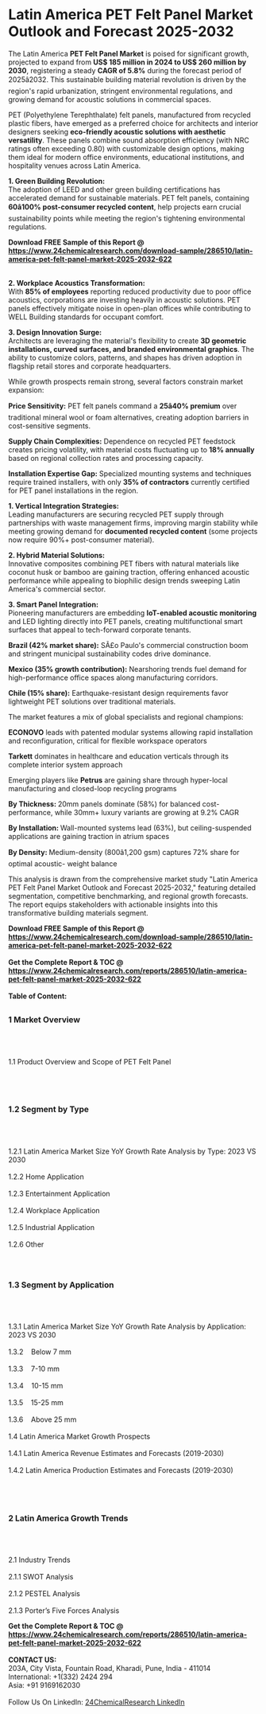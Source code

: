 <h1>Latin America PET Felt Panel Market Outlook and Forecast 2025-2032</h1><p>The Latin America <strong>PET Felt Panel Market</strong> is poised for significant growth, projected to expand from <strong>US$ 185 million in 2024 to US$ 260 million by 2030</strong>, registering a steady <strong>CAGR of 5.8%</strong> during the forecast period of 2025â2032. This sustainable building material revolution is driven by the region's rapid urbanization, stringent environmental regulations, and growing demand for acoustic solutions in commercial spaces.</p><p>PET (Polyethylene Terephthalate) felt panels, manufactured from recycled plastic fibers, have emerged as a preferred choice for architects and interior designers seeking <strong>eco-friendly acoustic solutions with aesthetic versatility</strong>. These panels combine sound absorption efficiency (with NRC ratings often exceeding 0.80) with customizable design options, making them ideal for modern office environments, educational institutions, and hospitality venues across Latin America.</p><p><strong>1. Green Building Revolution:</strong><br>
The adoption of LEED and other green building certifications has accelerated demand for sustainable materials. PET felt panels, containing <strong>60â100% post-consumer recycled content</strong>, help projects earn crucial sustainability points while meeting the region's tightening environmental regulations.</p><div><b>Download FREE Sample of this Report @ 
            <a href="https://www.24chemicalresearch.com/download-sample/286510/latin-america-pet-felt-panel-market-2025-2032-622">
            https://www.24chemicalresearch.com/download-sample/286510/latin-america-pet-felt-panel-market-2025-2032-622</a></b></div><br><p><strong>2. Workplace Acoustics Transformation:</strong><br>
With <strong>85% of employees</strong> reporting reduced productivity due to poor office acoustics, corporations are investing heavily in acoustic solutions. PET panels effectively mitigate noise in open-plan offices while contributing to WELL Building standards for occupant comfort.</p><p><strong>3. Design Innovation Surge:</strong><br>
Architects are leveraging the material's flexibility to create <strong>3D geometric installations, curved surfaces, and branded environmental graphics</strong>. The ability to customize colors, patterns, and shapes has driven adoption in flagship retail stores and corporate headquarters.</p><p>While growth prospects remain strong, several factors constrain market expansion:</p><p><strong>Price Sensitivity:</strong> PET felt panels command a <strong>25â40% premium</strong> over traditional mineral wool or foam alternatives, creating adoption barriers in cost-sensitive segments.</p><p><strong>Supply Chain Complexities:</strong> Dependence on recycled PET feedstock creates pricing volatility, with material costs fluctuating up to <strong>18% annually</strong> based on regional collection rates and processing capacity.</p><p><strong>Installation Expertise Gap:</strong> Specialized mounting systems and techniques require trained installers, with only <strong>35% of contractors</strong> currently certified for PET panel installations in the region.</p><p><strong>1. Vertical Integration Strategies:</strong><br>
Leading manufacturers are securing recycled PET supply through partnerships with waste management firms, improving margin stability while meeting growing demand for <strong>documented recycled content</strong> (some projects now require 90%+ post-consumer material).</p><p><strong>2. Hybrid Material Solutions:</strong><br>
Innovative composites combining PET fibers with natural materials like coconut husk or bamboo are gaining traction, offering enhanced acoustic performance while appealing to biophilic design trends sweeping Latin America's commercial sector.</p><p><strong>3. Smart Panel Integration:</strong><br>
Pioneering manufacturers are embedding <strong>IoT-enabled acoustic monitoring</strong> and LED lighting directly into PET panels, creating multifunctional smart surfaces that appeal to tech-forward corporate tenants.</p><p><strong>Brazil (42% market share):</strong> SÃ£o Paulo's commercial construction boom and stringent municipal sustainability codes drive dominance.</p><p><strong>Mexico (35% growth contribution):</strong> Nearshoring trends fuel demand for high-performance office spaces along manufacturing corridors.</p><p><strong>Chile (15% share):</strong> Earthquake-resistant design requirements favor lightweight PET solutions over traditional materials.</p><p>The market features a mix of global specialists and regional champions:</p><p><strong>ECONOVO</strong> leads with patented modular systems allowing rapid installation and reconfiguration, critical for flexible workspace operators</p><p><strong>Tarkett</strong> dominates in healthcare and education verticals through its complete interior system approach</p><p>Emerging players like <strong>Petrus</strong> are gaining share through hyper-local manufacturing and closed-loop recycling programs</p><p><strong>By Thickness: </strong>20mm panels dominate (58%) for balanced cost-performance, while 30mm+ luxury variants are growing at 9.2% CAGR</p><p><strong>By Installation: </strong>Wall-mounted systems lead (63%), but ceiling-suspended applications are gaining traction in atrium spaces</p><p><strong>By Density: </strong>Medium-density (800â1,200 gsm) captures 72% share for optimal acoustic- weight balance</p><p>This analysis is drawn from the comprehensive market study "Latin America PET Felt Panel Market Outlook and Forecast 2025-2032," featuring detailed segmentation, competitive benchmarking, and regional growth forecasts. The report equips stakeholders with actionable insights into this transformative building materials segment.</p><div><b>Download FREE Sample of this Report @ 
            <a href="https://www.24chemicalresearch.com/download-sample/286510/latin-america-pet-felt-panel-market-2025-2032-622">
            https://www.24chemicalresearch.com/download-sample/286510/latin-america-pet-felt-panel-market-2025-2032-622</a></b></div><br><div><b>Get the Complete Report & TOC @ 
            <a href="https://www.24chemicalresearch.com/reports/286510/latin-america-pet-felt-panel-market-2025-2032-622">
            https://www.24chemicalresearch.com/reports/286510/latin-america-pet-felt-panel-market-2025-2032-622</a></b></div><br>
            <b>Table of Content:</b><p><h2><span style="font-size:16px"><strong>1 Market Overview&nbsp;&nbsp; &nbsp;</strong></span></h2><br />
<br />
<p>1.1 Product Overview and Scope of PET Felt Panel&nbsp;</p><br />
<br />
<h2><strong><span style="font-size:16px">1.2 Segment by Type&nbsp;&nbsp; &nbsp;</span></strong></h2><br />
<br />
<p>1.2.1 Latin America Market Size YoY Growth Rate Analysis by Type: 2023 VS 2030&nbsp;&nbsp; &nbsp;<br /><br />
1.2.2 Home Application&nbsp;&nbsp; &nbsp;<br /><br />
1.2.3 Entertainment Application<br /><br />
1.2.4 Workplace Application<br /><br />
1.2.5 Industrial Application<br /><br />
1.2.6 Other<br /><br />
<br />
<h2><span style="font-size:16px"><strong>1.3 Segment by Application&nbsp;&nbsp;</strong></span></h2><br />
<br />
<p>1.3.1 Latin America Market Size YoY Growth Rate Analysis by Application: 2023 VS 2030&nbsp;&nbsp; &nbsp;<br /><br />
1.3.2&nbsp;&nbsp; &nbsp;Below 7 mm<br /><br />
1.3.3&nbsp;&nbsp; &nbsp;7-10 mm<br /><br />
1.3.4&nbsp;&nbsp; &nbsp;10-15 mm<br /><br />
1.3.5&nbsp;&nbsp; &nbsp;15-25 mm<br /><br />
1.3.6&nbsp;&nbsp; &nbsp;Above 25 mm<br /><br />
1.4 Latin America Market Growth Prospects&nbsp;&nbsp; &nbsp;<br /><br />
1.4.1 Latin America Revenue Estimates and Forecasts (2019-2030)&nbsp;&nbsp; &nbsp;<br /><br />
1.4.2 Latin America Production Estimates and Forecasts (2019-2030)&nbsp;&nbsp;</p><br />
<br />
<h2><span style="font-size:16px"><strong>2 Latin America Growth Trends&nbsp;&nbsp; &nbsp;</strong></span></h2><br />
<br />
<p>2.1 Industry Trends&nbsp;&nbsp; &nbsp;<br /><br />
2.1.1 SWOT Analysis&nbsp;&nbsp; &nbsp;<br /><br />
2.1.2 PESTEL Analysis&nbsp;&nbsp; &nbsp;<br /><br />
2.1.3 Porter&rsquo;s Five Forces Analysis&nbsp;</p><div><b>Get the Complete Report & TOC @ 
            <a href="https://www.24chemicalresearch.com/reports/286510/latin-america-pet-felt-panel-market-2025-2032-622">
            https://www.24chemicalresearch.com/reports/286510/latin-america-pet-felt-panel-market-2025-2032-622</a></b></div><br><b>CONTACT US:</b><br>
            203A, City Vista, Fountain Road, Kharadi, Pune, India - 411014<br>
            International: +1(332) 2424 294<br>
            Asia: +91 9169162030 <br><br>
            Follow Us On LinkedIn: <a href="https://www.linkedin.com/company/24chemicalresearch/">24ChemicalResearch LinkedIn</a>